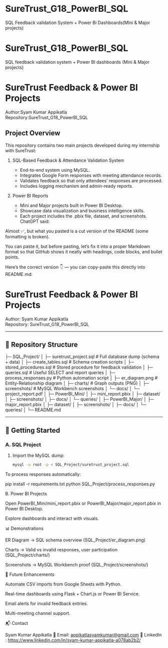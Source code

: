 # SureTrust_G18_PowerBI_SQL
SQL Feedback validation System + Power Bi Dashboards(MIni &amp; Major projects)
# SureTrust_G18_PowerBI_SQL
SQL feedback validation system + Power BI dashboards (Mini &amp; Major projects)
# SureTrust Feedback & Power BI Projects

Author:Syam Kumar Appikatla  
Repository:SureTrust_G18_PowerBI_SQL



## Project Overview

This repository contains two main projects developed during my internship with SureTrust:

1. SQL-Based Feedback & Attendance Validation System  
   - End-to-end system using MySQL.  
   - Integrates Google Form responses with meeting attendance records.  
   - Validates feedback so that only attendees’ responses are processed.  
   - Includes logging mechanism and admin-ready reports.

2. Power BI Reports  
   - Mini and Major projects built in Power BI Desktop.  
   - Showcase data visualization and business intelligence skills.  
   - Each project includes the .pbix file, dataset, and screenshots.
ChatGPT said:

Almost ✅, but what you pasted is a cut version of the README (some formatting is broken).

You can paste it, but before pasting, let’s fix it into a proper Markdown format so that GitHub shows it neatly with headings, code blocks, and bullet points.

Here’s the correct version 👇 — you can copy-paste this directly into README.md:

# SureTrust Feedback & Power BI Projects

Author: Syam Kumar Appikatla  
Repository: SureTrust_G18_PowerBI_SQL  

---

## 📂 Repository Structure



├─ SQL_Project/
│ ├─ suretrust_project.sql # Full database dump (schema + data)
│ ├─ create_tables.sql # Schema creation scripts
│ ├─ stored_procedures.sql # Stored procedure for feedback validation
│ ├─ queries.sql # Useful SELECT and report queries
│ ├─ process_responses.py # Python automation script
│ ├─ er_diagram.png # Entity-Relationship diagram
│ ├─ charts/ # Graph outputs (PNG)
│ ├─ screenshots/ # MySQL Workbench screenshots
│ └─ docs/
│ └─ project_report.pdf
│
├─ PowerBI_Mini/
│ ├─ mini_report.pbix
│ ├─ dataset/
│ ├─ screenshots/
│ ├─ docs/
│ └─ queries/
│
├─ PowerBI_Major/
│ ├─ major_report.pbix
│ ├─ dataset/
│ ├─ screenshots/
│ ├─ docs/
│ └─ queries/
│
└─ README.md


---

## 🚀 Getting Started

### A. SQL Project
1. Import the MySQL dump:
   ```bash
   mysql -u root -p < SQL_Project/suretrust_project.sql


To process responses automatically:

pip install -r requirements.txt
python SQL_Project/process_responses.py

B. Power BI Projects

Open PowerBI_Mini/mini_report.pbix or PowerBI_Major/major_report.pbix in Power BI Desktop.

Explore dashboards and interact with visuals.

📊 Demonstrations

ER Diagram → SQL schema overview (SQL_Project/er_diagram.png)

Charts → Valid vs invalid responses, user participation (SQL_Project/charts/)

Screenshots → MySQL Workbench proof (SQL_Project/screenshots/)

🔮 Future Enhancements

Automate CSV imports from Google Sheets with Python.

Real-time dashboards using Flask + Chart.js or Power BI Service.

Email alerts for invalid feedback entries.

Multi-meeting channel support.

📬 Contact

Syam Kumar Appikatla
📧 Email: appikatlasyamkumar@gmail.com
🔗 LinkedIn : https://www.linkedin.com/in/syam-kumar-appikatla-a078ab2b2/
